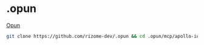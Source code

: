 # .opun

[Opun](https://github.com/rizome-dev/opun)

```bash
git clone https://github.com/rizome-dev/.opun && cd .opun/mcp/apollo-io-mcp-server && npm install
```
